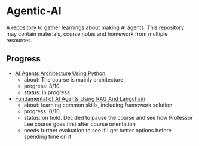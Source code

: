 # Agentic-AI

A repository to gather learnings about making AI agents. This repository may contain materials, course notes and homework from multiple resources.

## Progress

- [AI Agents Architecture Using Python](./ai-agents-architecture-python/)
  - about: The course is mainly architecture
  - progress: 3/10
  - status: in progress
- [Fundamental of AI Agents Using RAG And Langchain](./fundamentals-of-ai-agents-using-rag-and-langchain/)
  - about: learning common skills, including framework solution
  - progress: 0/10.
  - status: on hold. Decided to pause the course and see how Professor Lee course goes first after course orientation
  - needs further evaluation to see if I get better options before spending time on it
